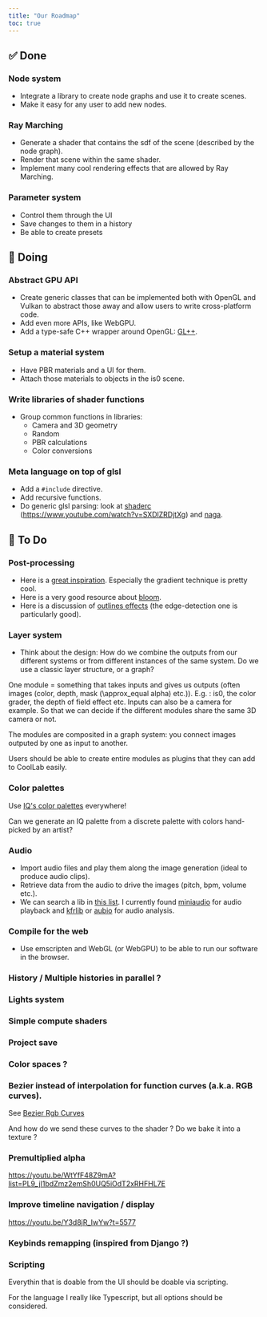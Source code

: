 ```yaml
---
title: "Our Roadmap"
toc: true
---
```


## ✅ Done

### Node system

- Integrate a library to create node graphs and use it to create scenes.
- Make it easy for any user to add new nodes.

### Ray Marching

- Generate a shader that contains the sdf of the scene (described by the node graph).
- Render that scene within the same shader.
- Implement many cool rendering effects that are allowed by Ray Marching.

### Parameter system

- Control them through the UI
- Save changes to them in a history
- Be able to create presets

## 🚧 Doing

### Abstract GPU API

- Create generic classes that can be implemented both with OpenGL and Vulkan to abstract those away and allow users to write cross-platform code.
- Add even more APIs, like WebGPU.
- Add a type-safe C++ wrapper around OpenGL: [GL++](https://github.com/CoolLibs/glpp).

### Setup a material system

- Have PBR materials and a UI for them.
- Attach those materials to objects in the is0 scene.

### Write libraries of shader functions

- Group common functions in libraries:
  - Camera and 3D geometry
  - Random
  - PBR calculations
  - Color conversions

### Meta language on top of glsl

- Add a `#include` directive.
- Add recursive functions.
- Do generic glsl parsing: look at [shaderc](https://github.com/google/shaderc) (https://www.youtube.com/watch?v=SXDlZRDjtXg) and [naga](https://github.com/gfx-rs/naga).

## 💪 To Do

### Post-processing

- Here is a [great inspiration](https://youtu.be/Y3d8jR_IwYw?t=4378). Especially the gradient technique is pretty cool.
- Here is a very good resource about [bloom](https://youtu.be/tI70-HIc5ro).
- Here is a discussion of [outlines effects](https://alexanderameye.github.io/notes/rendering-outlines/) (the edge-detection one is particularly good).

### Layer system

- Think about the design: How do we combine the outputs from our different systems or from different instances of the same system.
  Do we use a classic layer structure, or a graph?

One module = something that takes inputs and gives us outputs (often images (color, depth, mask (\approx_equal alpha) etc.)). E.g. : is0, the color grader, the depth of field effect etc.
Inputs can also be a camera for example. So that we can decide if the different modules share the same 3D camera or not.

The modules are composited in a graph system: you connect images outputed by one as input to another.

Users should be able to create entire modules as plugins that they can add to CoolLab easily.

### Color palettes

Use [IQ's color palettes](https://iquilezles.org/www/articles/palettes/palettes.htm) everywhere!

Can we generate an IQ palette from a discrete palette with colors hand-picked by an artist?

### Audio

- Import audio files and play them along the image generation (ideal to produce audio clips).
- Retrieve data from the audio to drive the images (pitch, bpm, volume etc.).
- We can search a lib in [this list](https://awesomeopensource.com/projects/audio-library). I currently found [miniaudio](https://github.com/mackron/miniaudio) for audio playback and [kfrlib](https://www.kfrlib.com/newdocs/index.html) or [aubio](https://aubio.org/) for audio analysis.

### Compile for the web

- Use emscripten and WebGL (or WebGPU) to be able to run our software in the browser.

### History / Multiple histories in parallel ?

### Lights system

### Simple compute shaders

### Project save

### Color spaces ?

### Bezier instead of interpolation for function curves (a.k.a. RGB curves).

See [Bezier Rgb Curves](https://github.com/CoolLibs/Cool/blob/main/src/Cool/RgbCurve/_README.md)

And how do we send these curves to the shader ? Do we bake it into a texture ?

### Premultiplied alpha

https://youtu.be/WtYfF48Z9mA?list=PL9_jI1bdZmz2emSh0UQ5iOdT2xRHFHL7E

### Improve timeline navigation / display

https://youtu.be/Y3d8jR_IwYw?t=5577

### Keybinds remapping (inspired from Django ?)

### Scripting

Everythin that is doable from the UI should be doable via scripting.

For the language I really like Typescript, but all options should be considered.
